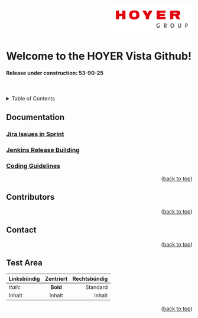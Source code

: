 <!-- Template See: [https://github.com/othneildrew/Best-README-Template/pull/73](https://github.com/othneildrew/Best-README-Template/blob/main/README.md?plain=1) -->
<a id="readme-top"></a>
<!-- ADD THE HOYER LOGO -->
<div align="right">
  <a>
    <img src="img/hoyer_group.png" alt="Logo" width="220" height="80">
  </a>
</div>


<!-- WELCOME AREA -->
# Welcome to the HOYER Vista Github!
#### Release under construction: 53-90-25

<br />
<br />


<!-- TABLE OF CONTENTS -->
<details>
  <summary>Table of Contents</summary>
  <ol>
    <li>
      <a href="#documentation">Documentation</a>
      <ul>
        <li><a href="#jira-issues-in-sprint">Jira Issues in Sprint</a></li>
        <li><a href="#jenkins-release-building">Jenkins Release Building</a></li>
        <li><a href="#coding-guidelines">Coding Guidelines</a></li>
      </ul>
    </li>
    <li><a href="#contributors">Contributors</a></li>
    <li><a href="#contact">Contact</a></li>
  </ol>
</details>



<!-- DOCUMENTATION -->
## Documentation

### [Jira Issues in Sprint](https://somewhere)

### [Jenkins Release Building](https://somewhere)

### [Coding Guidelines](https://somewhere)
<p align="right">(<a href="#readme-top">back to top</a>)</p>

## Contributors
<p align="right">(<a href="#readme-top">back to top</a>)</p>

## Contact
<p align="right">(<a href="#readme-top">back to top</a>)</p>


<!-- TEST AREA -->
## Test Area

| Linksbündig | Zentriert | Rechtsbündig |
| :-------- | :--------: | --------: |
| *Italic*   | **Bold**   | Standard   |
| Inhalt   | Inhalt   | Inhalt   |

<p align="right">(<a href="#readme-top">back to top</a>)</p>

<!-- MARKDOWN LINKS & IMAGES -->
<!-- https://www.markdownguide.org/basic-syntax/#reference-style-links -->
